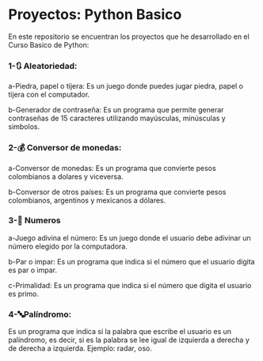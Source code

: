 # Proyectos: Python Basico
En este repositorio se encuentran los proyectos que he desarrollado en el Curso Basico de Python:

### 1-🔃 Aleatoriedad:

  a-Piedra, papel o tijera: Es un juego donde puedes jugar piedra, papel o tijera con el computador.
  
  b-Generador de contraseña: Es un programa que permite generar contraseñas de 15 caracteres utilizando mayúsculas, minúsculas y simbolos.
  
### 2-💰 Conversor de monedas:

  a-Conversor de monedas: Es un programa que convierte pesos colombianos a dolares y viceversa.
  
  b-Conversor de otros países: Es un programa que convierte pesos colombianos, argentinos y mexicanos a dólares.
  
### 3-🔢 Numeros

  a-Juego adivina el número: Es un juego donde el usuario debe adivinar un número elegido por la computadora.
  
  b-Par o impar: Es un programa que indica si el número que el usuario digita es par o impar.
  
  c-Primalidad: Es un programa que indica si el número que digita el usuario es primo.
  
### 4-🔤Palíndromo:

  Es un programa que indica si la palabra que escribe el usuario es un palíndromo, es decir, si es la palabra se lee igual de izquierda a derecha y de derecha a izquierda. Ejemplo: radar, oso.
